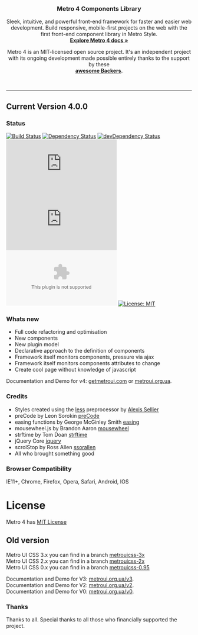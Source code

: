 <p align="center">
  <a href="https://metroui.org.ua/v4/">
    <img src="https://metroui.org.ua/images/logo4.png" alt="">
  </a>

  <h3 align="center">Metro 4 Components Library</h3>

  <p align="center">
    Sleek, intuitive, and powerful front-end framework for faster and easier web development.
 Build responsive, mobile-first projects on the web with the first front-end component library in Metro Style.
    <br>
    <a href="https://metroui.org.ua/v4/"><strong>Explore Metro 4 docs »</strong></a>
  </p>
</p>

<p align="center">
Metro 4 is an MIT-licensed open source project. 
It's an independent project with its ongoing development made possible entirely thanks to the support by these
<br>
<a href="https://github.com/Pro-Club/MetroCL/blob/master/BACKERS.md"><strong>awesome Backers</strong></a>.
</p>

<br>
<hr>
 
## Current Version 4.0.0

### Status
[![Build Status](https://api.travis-ci.org/Pro-Club/MetroCL.svg?branch=master)](https://travis-ci.org/Pro-Club/MetroCL)
[![Dependency Status](https://david-dm.org/Pro-Club/MetroCL/status.svg)](https://david-dm.org/Pro-Club/MetroCL)
[![devDependency Status](https://david-dm.org/Pro-Club/MetroCL/dev-status.svg)](https://david-dm.org/Pro-Club/MetroCL?type=dev)
[![CSS gzip size](http://img.badgesize.io/Pro-Club/MetroCL/master/build/css/metro-all.min.css?compression=gzip&label=CSS+gzip)](https://github.com/Pro-Club/MetroCL/blob/master/build/css/metro-all.min.css)
[![JS gzip size](http://img.badgesize.io/Pro-Club/MetroCL/master/build/js/metro.min.js?compression=gzip&label=JS+gzip)](https://github.com/Pro-Club/MetroCL/blob/master/build/js/metro.min.js)
[![Icons gzip size](http://img.badgesize.io/Pro-Club/MetroCL/master/build/mif/metro.woff?compression=gzip&label=Icons+gzip)](https://github.com/Pro-Club/MetroCL/tree/master/build/mif)
[![License: MIT](https://img.shields.io/badge/License-MIT-blue.svg?style=flat)](https://opensource.org/licenses/MIT)

### Whats new
+ Full code refactoring and optimisation
+ New components
+ New plugin model
+ Declarative approach to the definition of components
+ Framework itself monitors components, pressure via ajax
+ Framework itself monitors components attributes to change
+ Create cool page without knowledge of javascript

 Documentation and Demo for v4: [getmetroui.com](https://getmetroui.com/) or [metroui.org.ua](https://metroui.org.ua/).   

### Credits
- Styles created using the [less](http://lesscss.org) preprocessor by  [Alexis Sellier](https://github.com/cloudhead)
- preCode by Leon Sorokin [preCode](https://github.com/leeoniya/preCode.js)
- easing functions by George McGinley Smith [easing](http://gsgd.co.uk/sandbox/jquery/easing/)
- mousewheel.js by Brandon Aaron [mousewheel](http://brandonaaron.net)
- strftime by Tom Doan [strftime](https://github.com/thdoan/strftime)
- jQuery Core [jquery](https://jquery.com/)
- scrolStop by Ross Allen [ssorallen](https://github.com/ssorallen)
- All who brought something good 

### Browser Compatibility
IE11+, Chrome, Firefox, Opera, Safari, Android, IOS

# License
Metro 4 has [MIT License](http://metroui.org.ua/license.html)

## Old version
Metro UI CSS 3.x you can find in a branch [metrouicss-3x](https://github.com/olton/Metro-UI-CSS/tree/metrouicss-3x)     
Metro UI CSS 2.x you can find in a branch [metrouicss-2x](https://github.com/olton/Metro-UI-CSS/tree/metrouicss-2x)     
Metro UI CSS 0.x you can find in a branch [metrouicss-0.95](https://github.com/olton/Metro-UI-CSS/tree/metrouicss-0.95) 

 Documentation and Demo for V3: [metroui.org.ua/v3](https://metroui.org.ua/v3).   
 Documentation and Demo for V2: [metroui.org.ua/v2](https://metroui.org.ua/v2).   
 Documentation and Demo for V0: [metroui.org.ua/v0](https://metroui.org.ua/v0).   

### Thanks
Thanks to all. Special thanks to all those who financially supported the project.    


